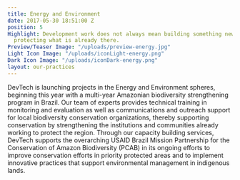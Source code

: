 ```yaml
---
title: Energy and Environment
date: 2017-05-30 18:51:00 Z
position: 5
Highlight: Development work does not always mean building something new; it can mean
  protecting what is already there.
Preview/Teaser Image: "/uploads/preview-energy.jpg"
Light Icon Image: "/uploads/iconLight-energy.png"
Dark Icon Image: "/uploads/iconDark-energy.png"
layout: our-practices
---
```


DevTech is launching projects in the Energy and Environment spheres, beginning this year with a multi-year Amazonian biodiversity strengthening program in Brazil.   Our team of experts provides technical training in monitoring and evaluation as well as communications and outreach support for local biodiversity conservation organizations, thereby supporting conservation by strengthening the institutions and communities already working to protect the region.  Through our capacity building services, DevTech supports the overarching USAID Brazil Mission Partnership for the Conservation of Amazon Biodiversity (PCAB) in its ongoing efforts to improve conservation efforts in priority protected areas and to implement innovative practices that support environmental management in indigenous lands.